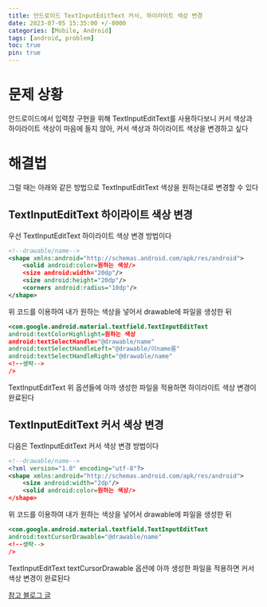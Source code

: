 ```yaml
---
title: 안드로이드 TextInputEditText 커서, 하이라이트 색상 변경
date: 2023-07-05 15:35:00 +/-0000
categories: [Mobile, Android]
tags: [android, problem]
toc: true
pin: true
---
```


# 문제 상황

안드로이드에서 입력창 구현을 위해 TextInputEditText를 사용하다보니 커서 색상과
하이라이트 색상이 마음에 들지 않아, 커서 색상과 하이라이트 색상을 변경하고 싶다

# 해결법

그럴 때는 아래와 같은 방법으로 TextInputEditText 색상을 원하는대로 변경할 수 있다


## TextInputEditText 하이라이트 색상 변경

우선 TextInputEditText 하이라이트 색상 변경 방법이다

~~~xml
<!--drawable/name-->
<shape xmlns:android="http://schemas.android.com/apk/res/android">
    <solid android:color=원하는 색상/>
    <size android:width="20dp"/>
    <size android:height="20dp"/>
    <corners android:radius="10dp"/>
</shape>
~~~

위 코드를 이용하여 내가 원하는 색상을 넣어서 drawable에 파일을 생성한 뒤

~~~xml
<com.google.android.material.textfield.TextInputEditText
android:textColorHighlight=원하는 색상
android:textSelectHandle="@drawable/name"
android:textSelectHandleLeft="@drawable/이name름"
android:textSelectHandleRight="@drawable/name"
<!--생략-->
/>
~~~

TextInputEditText 위 옵션들에 아까 생성한 파일을 적용하면 하이라이트 색상 변경이 완료된다

## TextInputEditText 커서 색상 변경

다음은 TextInputEditText 커서 색상 변경 방법이다

~~~xml
<!--drawable/name-->
<?xml version="1.0" encoding="utf-8"?>
<shape xmlns:android="http://schemas.android.com/apk/res/android">
    <size android:width="2dp"/>
    <solid android:color=원하는 색상/>
</shape>
~~~

위 코드를 이용하여 내가 원하는 색상을 넣어서 drawable에 파일을 생성한 뒤

~~~xml
<com.google.android.material.textfield.TextInputEditText
android:textCursorDrawable="@drawable/name"
<!--생략-->
/>
~~~

TextInputEditText textCursorDrawable 옵션에 아까 생성한 파일을 적용하면 커서 색상 변경이 완료된다

[참고 블로그 글](https://kumgo1d.tistory.com/46)